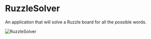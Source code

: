 RuzzleSolver
============

An application that will solve a Ruzzle board for all the possible words.

![RuzzleSolver](http://i.imgur.com/xPtXsUM.png)
